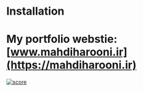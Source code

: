 # Installation
# My portfolio webstie: [www.mahdiharooni.ir](https://mahdiharooni.ir)

[![score](https://scrutinizer-ci.com/g/mahdiharooni-ir/html-template-moodi/badges/quality-score.png?b=main&s=375fbddd67b915df833440ef905aff8a3ec1bc74)](https://scrutinizer-ci.com/g/mahdiharooni-ir/html-template-moodi/)